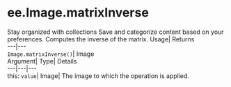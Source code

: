  
#  ee.Image.matrixInverse
Stay organized with collections  Save and categorize content based on your preferences. 
Computes the inverse of the matrix. Usage| Returns  
---|---  
`Image.matrixInverse()`| Image  
Argument| Type| Details  
---|---|---  
this: `value`| Image| The image to which the operation is applied.  
